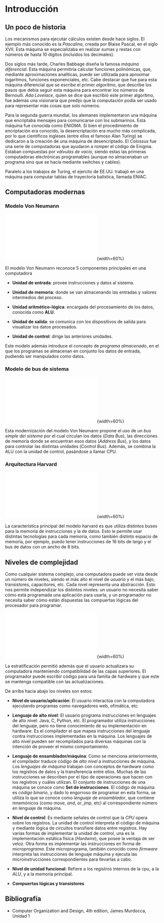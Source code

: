# Introducción

## Un poco de historia

Los mecanismos para ejecutar cálculos existen desde hace siglos. El ejemplo más conocido es la *Pascalina*, creada por Blaise Pascal, en el siglo XVII. Esta máquina se especializaba en realizar sumas y restas con números de hasta 10 dígitos (incluidos los decimales).

Dos siglos más tarde, Charles Babbage diseña la famosa *máquina diferencial*. Esta máquina permitiría calcular funciones polinómicas, que, mediante aproximaciones analíticas, puede ser utilizada para aproximar logaritmos, funciones exponenciales, etc.
Cabe destacar que fue para esta máquina diferencial que se escribe el primer *algoritmo*, que describe los pasos que debía seguir esta máquina para encontrar los números de Bernoulli. *Ada Lovelace*, quien se dice que escribió este primer algoritmo, fue además una visionaria que predijo que la computación podía ser usado para representar más cosas que solo números.

Para la segunda guerra mundial, los alemanes implementaron una máquina que encriptaba mensajes para comunicarse con los submarinos. Esta máquina fue conocida como *ENIGMA*. Si bien el procedimiento de encriptación era conocido, la desencriptación era mucho más complicada, por lo que científicos ingleses (entre ellos el famoso Alan Turing) se dedicaron a la creación de una máquina de desencriptado. El *Colossus* fue una serie de computadoras que ayudaron a romper el código de Enigma. Estaban compuestas por *válvulas de vacío*, siendo estas las primeras computadoras electrónicas programables (aunque no almacenaban un programa sino que se hacía mediante switches y cables).

Paralelo a los trabajos de Turing, el ejercito de EE.UU. trabajó en una máquina para computar tablas de trayectoria balística, llamada ENIAC.


## Computadoras modernas

### Modelo Von Neumann

![Modelo Von Neumann](00-00-modelo-von-neumann.pdf){width=60%}

El modelo Von Neumann reconoce 5 componentes principales en una computadora

* **Unidad de entrada**: provee instrucciones y datos al sistema.

* **Unidad de memoria**: donde se van almacenando las entradas y valores intermedios del proceso.

* **Unidad aritmético-lógica**: encargada del procesamiento de los datos, conocida como **ALU**.

* **Unidad de salida**: se comunica con los dispositivos de salida para visualizar los datos procesados.

* **Unidad de control**: dirige las anteriores unidades.

Este modelo además introduce el concepto de *programa almacenado*, en el que los programas se almacenan en conjunto los datos de entrada, pudiendo ser manipulados como datos.

### Modelo de bus de sistema

![Bus de sistema](00-01-bus-de-sistema.pdf){width=60%}

Esta modernización del modelo Von Neumann propone el uso de un *bus simple del sistema* por el cual circulan los datos (*Data Bus*), las direcciones de memoria donde se encuentran esos datos (*Address Bus*), y los datos para controlar las distintas unidades (*Control Bus*). Además, se combina la ALU con la unidad de control, pasándose a llamar CPU.

### Arquitectura Harvard

![Arquitectura Harvard](00-02-arquitectura-harvard.pdf){width=60%}

La característica principal del modelo harvard es que utiliza distintos buses para la memoria de instrucciones y la de datos. Esto le permite usar distintas tecnologías para cada memoria, como también distinto espacio de memoria, por ejemplo, puedo tener instrucciones de 16 bits de largo y el bus de datos con un ancho de 8 bits.


## Niveles de complejidad

Como cualquier sistema complejo, una computadora puede ser vista desde un número de niveles, siendo el más alto el nivel de *usuario* y el más bajo, transistores, capacitores, etc. Cada nivel representa una abstracción. Esto nos permite independizar los distintos niveles: un usuario no necesita saber cómo está programada una aplicación para usarla, y un programador no necesita saber cómo están dispuestas las compuertas lógicas del procesador para programar.

![Niveles de complejidad](00-03-niveles-de-complejidad.pdf){width=60%}

La estratificación permitió además que el usuario actualizara su computadora manteniendo compatibilidad de las capas superiores. El programador puede escribir código para una familia de hardware y que este se mantenga compatible con las actualizaciones.

De arriba hacia abajo los niveles son estos:

* **Nivel de usuario/aplicación**: El usuario interactúa con la computadora ejecutando programas como navegadores web, ofimática, etc.

* **Lenguaje de alto nivel**: El usuario programa instrucciones en lenguajes de alto nivel: Java, C, Python, etc. El programador utiliza instrucciones del lenguaje, pero no tiene conocimiento de su implementación en hardware. Es el compilador el que mapea instrucciones del lenguaje contra instrucciones implementadas en la máquina. Los lenguajes de alto nivel pueden ser recompilados para diversas máquinas con la intención de proveer el mismo comportamiento.

* **Lenguaje de ensamblador/máquina**: Como se menciona anteriormente, el compilador traduce código de *alto nivel* a instrucciones de máquina. Los *lenguajes de máquina* trabajan con conceptos de hardware como los registros de datos y la transferencia entre ellos. Muchas de las instrucciones se describen por el tipo de operaciones que hacen con los registros y cuáles utilizan. El conjunto de instrucciones de una máquina se conoce como **Set de instrucciones**. El código de máquina es *código binario*, y dado lo engorroso de programar en esta forma, se utiliza lo que se conoce como *lenguaje de ensamblador*, que contiene mnemónicos (como *move*, *and*, *or*, *jmp*, etc) al correspondiente número en lenguaje de máquina.

* **Nivel de control**: Es mediante señales de control que la *CPU* opera sobre los registros. La unidad de control interpreta el código de máquina y mediante lógica de circuitos transfiere datos entre registros. Hay varias formas de implementar la unidad de control, una es la implementación estática física (*Hardwire*), que posee la ventaja de ser veloz. Otra forma es implementar las instrucciones en forma de *microprograma*. Este microprograma, también conocido como *firmware* interpreta las instrucciones de lenguaje máquina y ejecuta las microinstrucciones correspondientes para llevarlas a cabo.

* **Nivel de unidad funcional**: Refiere a los registros internos de la cpu, a la *ALU*, y a la memoria principal.

* **Compuertas lógicas y transistores**

## Bibliografía

* Computer Organization and Design, 4th edition, James Murdocca, Unidad 1

